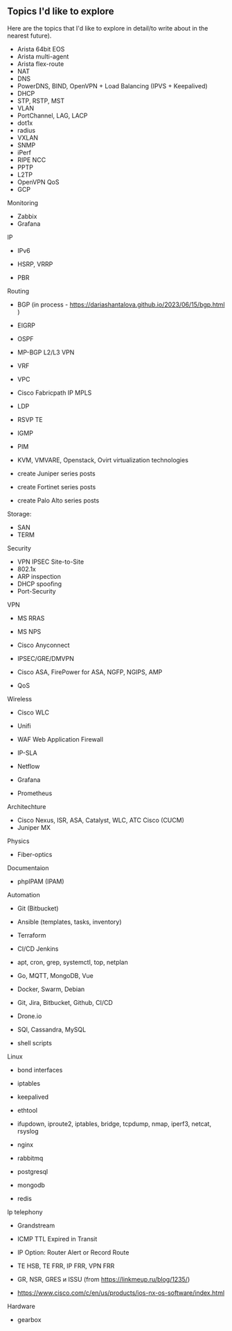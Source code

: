 ## Topics I'd like to explore
Here are the topics that I'd like to explore in detail/to write about in the nearest future).
* Arista 64bit EOS
* Arista multi-agent
* Arista flex-route
* NAT
* DNS
* PowerDNS, BIND, OpenVPN + Load Balancing (IPVS + Keepalived)
* DHCP
* STP, RSTP, MST
* VLAN
* PortChannel, LAG, LACP
* dot1x
* radius
* VXLAN
* SNMP
* iPerf
* RIPE NCC
* PPTP
* L2TP
* OpenVPN QoS
* GCP

Monitoring 
* Zabbix
* Grafana

IP 
* IPv6

* HSRP, VRRP
* PBR

Routing
* BGP (in process - <https://dariashantalova.github.io/2023/06/15/bgp.html> )
* EIGRP
* OSPF
* MP-BGP L2/L3 VPN
* VRF
* VPC
* Cisco Fabricpath
 IP MPLS
* LDP
* RSVP TE

* IGMP
* PIM
* KVM, VMVARE, Openstack, Ovirt virtualization technologies
* create Juniper series posts
* create Fortinet series posts
* create Palo Alto series posts

Storage:
* SAN
* TERM

Security
* VPN IPSEC Site-to-Site
* 802.1x
* ARP inspection
* DHCP spoofing
* Port-Security

VPN
* MS RRAS
* MS NPS
* Cisco Anyconnect
* IPSEC/GRE/DMVPN
* Cisco ASA, FirePower for ASA, NGFP, NGIPS, AMP

* QoS

Wireless
* Cisco WLC
* Unifi
* WAF Web Application Firewall

* IP-SLA
* Netflow
* Grafana 
* Prometheus


Architechture 
* Cisco Nexus, ISR, ASA, Catalyst, WLC, ATC Cisco (CUCM)
* Juniper MX

Physics
* Fiber-optics 


Documentaion
* phpIPAM (IPAM)


Automation
* Git (Bitbucket)
* Ansible (templates, tasks, inventory)
* Terraform
* CI/CD Jenkins
* apt, cron, grep, systemctl, top, netplan

* Go, MQTT, MongoDB, Vue
* Docker, Swarm, Debian
* Git, Jira, Bitbucket, Github, CI/CD
* Drone.io
* SQl, Cassandra, MySQL
* shell scripts

Linux
* bond interfaces
* iptables
* keepalived
* ethtool
* ifupdown, iproute2, iptables, bridge, tcpdump, nmap, iperf3, netcat, rsyslog

* nginx
* rabbitmq
* postgresql
* mongodb
* redis

Ip telephony
* Grandstream


* ICMP TTL Expired in Transit
*  IP Option: Router Alert or Record Route
*  TE HSB, TE FRR, IP FRR, VPN FRR
*  GR, NSR, GRES и ISSU (from https://linkmeup.ru/blog/1235/)
*  https://www.cisco.com/c/en/us/products/ios-nx-os-software/index.html


Hardware 
* gearbox






